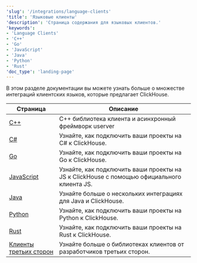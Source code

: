 ```yaml
---
'slug': '/integrations/language-clients'
'title': 'Языковые клиенты'
'description': 'Страница содержания для языковых клиентов.'
'keywords':
- 'Language Clients'
- 'C++'
- 'Go'
- 'JavaScript'
- 'Java'
- 'Python'
- 'Rust'
'doc_type': 'landing-page'
---
```


В этом разделе документации вы можете узнать больше о множестве интеграций клиентских языков, которые предлагает ClickHouse.

| Страница                                                                  | Описание                                                                          |
|---------------------------------------------------------------------------|----------------------------------------------------------------------------------|
| [C++](/interfaces/cpp)                                          | C++ библиотека клиента и асинхронный фреймворк userver                            |
| [C#](/integrations/csharp)                                  | Узнайте, как подключить ваши проекты на C# к ClickHouse.                        |
| [Go](/integrations/go)                                          | Узнайте, как подключить ваши проекты на Go к ClickHouse.                         |
| [JavaScript](/integrations/javascript)                          | Узнайте, как подключить ваши проекты на JS к ClickHouse с помощью официального клиента JS. |
| [Java](/integrations/java)                                      | Узнайте больше о нескольких интеграциях для Java и ClickHouse.                   |
| [Python](/integrations/python)                                  | Узнайте, как подключить ваши проекты на Python к ClickHouse.                     |
| [Rust](/integrations/rust)                                      | Узнайте, как подключить ваши проекты на Rust к ClickHouse.                       |
| [Клиенты третьих сторон](/interfaces/third-party/client-libraries) | Узнайте больше о библиотеках клиентов от разработчиков третьих сторон.           |
